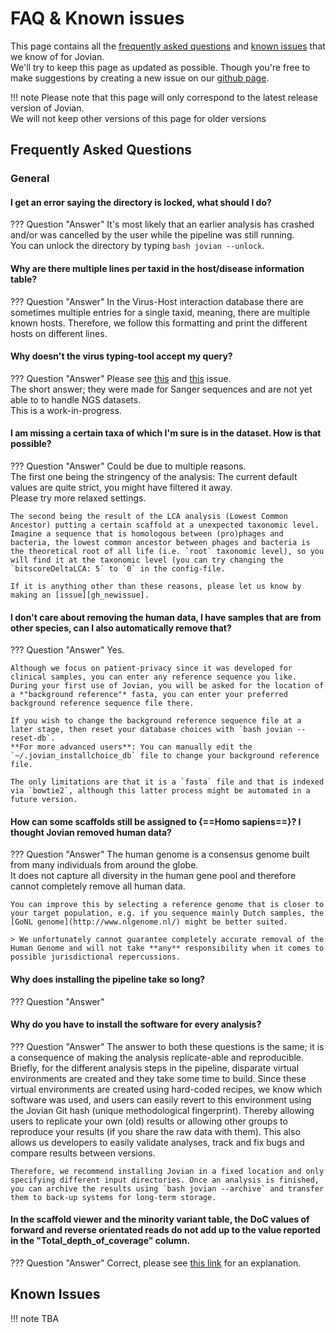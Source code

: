 # FAQ & Known issues

This page contains all the [frequently asked questions](#frequently-asked-questions) and [known issues](#known-issues) that we know of for Jovian.  
We'll try to keep this page as updated as possible. Though you're free to make suggestions by creating a new issue on our [github page][gh_newissue].

!!! note
    Please note that this page will only correspond to the latest release version of Jovian.  
    We will not keep other versions of this page for older versions

## Frequently Asked Questions

### General

#### I get an error saying the directory is locked, what should I do?

??? Question "Answer"
    It's most likely that an earlier analysis has crashed and/or was cancelled by the user while the pipeline was still running.  
    You can unlock the directory by typing `bash jovian --unlock`.


#### Why are there multiple lines per taxid in the host/disease information table?

??? Question "Answer"
    In the Virus-Host interaction database there are sometimes multiple entries for a single taxid, meaning, there are multiple known hosts. Therefore, we follow this formatting and print the different hosts on different lines.

#### Why doesn't the virus typing-tool accept my query?

??? Question "Answer"
    Please see [this](https://github.com/DennisSchmitz/Jovian/issues/29) and [this](https://github.com/DennisSchmitz/Jovian/issues/51) issue.  
    The short answer; they were made for Sanger sequences and are not yet able to to handle NGS datasets.  
    This is a work-in-progress.

#### I am missing a certain taxa of which I'm sure is in the dataset. How is that possible?

??? Question "Answer"
    Could be due to multiple reasons.  
    The first one being the stringency of the analysis: The current default values are quite strict, you might have filtered it away.  
    Please try more relaxed settings.  
    
    The second being the result of the LCA analysis (Lowest Common Ancestor) putting a certain scaffold at a unexpected taxonomic level.  
    Imagine a sequence that is homologous between (pro)phages and bacteria, the lowest common ancestor between phages and bacteria is the theoretical root of all life (i.e. `root` taxonomic level), so you will find it at the taxonomic level (you can try changing the `bitscoreDeltaLCA: 5` to `0` in the config-file.
    
    If it is anything other than these reasons, please let us know by making an [issue][gh_newissue].

#### I don't care about removing the human data, I have samples that are from other species, can I also automatically remove that?

??? Question "Answer"
    Yes.  

    Although we focus on patient-privacy since it was developed for clinical samples, you can enter any reference sequence you like.  
    During your first use of Jovian, you will be asked for the location of a *"background reference"* fasta, you can enter your preferred background reference sequence file there.  

    If you wish to change the background reference sequence file at a later stage, then reset your database choices with `bash jovian --reset-db`.  
    **For more advanced users**: You can manually edit the `~/.jovian_installchoice_db` file to change your background reference file.
    
    The only limitations are that it is a `fasta` file and that is indexed via `bowtie2`, although this latter process might be automated in a future version.  

#### How can some scaffolds still be assigned to {==Homo sapiens==}? I thought Jovian removed human data?

??? Question "Answer"
    The human genome is a consensus genome built from many individuals from around the globe.  
    It does not capture all diversity in the human gene pool and therefore cannot completely remove all human data.
    
    You can improve this by selecting a reference genome that is closer to your target population, e.g. if you sequence mainly Dutch samples, the [GoNL genome](http://www.nlgenome.nl/) might be better suited.  

    > We unfortunately cannot guarantee completely accurate removal of the Human Genome and will not take **any** responsibility when it comes to possible jurisdictional repercussions.

#### Why does installing the pipeline take so long?

??? Question "Answer"

#### Why do you have to install the software for every analysis?

??? Question "Answer"
    The answer to both these questions is the same; it is a consequence of making the analysis replicate-able and reproducible. Briefly, for the different analysis steps in the pipeline, disparate virtual environments are created and they take some time to build. Since these virtual environments are created using hard-coded recipes, we know which software was used, and users can easily revert to this environment using the Jovian Git hash (unique methodological fingerprint). Thereby allowing users to replicate your own (old) results or allowing other groups to reproduce your results (if you share the raw data with them). This also allows us developers to easily validate analyses, track and fix bugs and compare results between versions.

    Therefore, we recommend installing Jovian in a fixed location and only specifying different input directories. Once an analysis is finished, you can archive the results using `bash jovian --archive` and transfer them to back-up systems for long-term storage.

#### In the scaffold viewer and the minority variant table, the DoC values of forward and reverse orientated reads do not add up to the value reported in the "Total_depth_of_coverage" column.

??? Question "Answer"
    Correct, please see [this link](https://www.biostars.org/p/46361/) for an explanation.

## Known Issues


!!! note
    TBA






<!-- LINKS ON THIS PAGE -->

[gh_newissue]: https://github.com/DennisSchmitz/Jovian/issues/new
